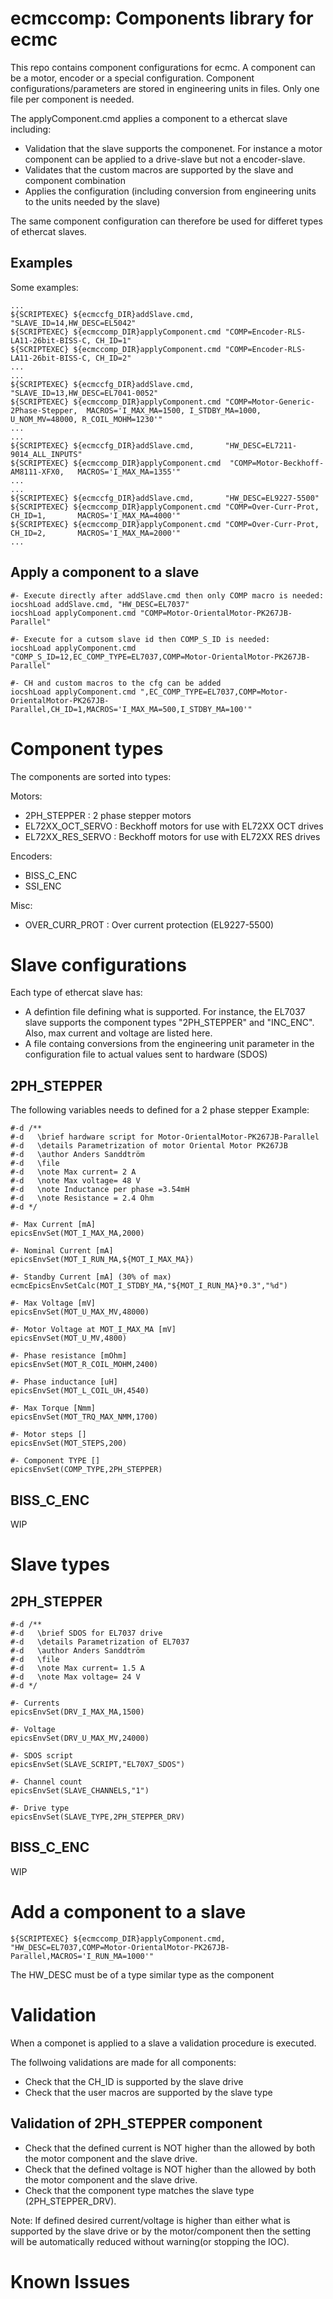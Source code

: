 # ecmccomp: Components library for ecmc

This repo contains component configurations for ecmc. A component can be a motor, encoder or a special configuration.
Component configurations/parameters are stored in engineering units in files. Only one file per component is needed.

The applyComponent.cmd applies a component to a ethercat slave including:
* Validation that the slave supports the componenet. For instance a motor component can be applied to a drive-slave but not a encoder-slave.
* Validates that the custom macros are supported by the slave and component combination
* Applies the configuration (including conversion from engineering units to the units needed by the slave)

The same component configuration can therefore be used for differet types of ethercat slaves.

## Examples
Some examples:
```
...
${SCRIPTEXEC} ${ecmccfg_DIR}addSlave.cmd,       "SLAVE_ID=14,HW_DESC=EL5042"
${SCRIPTEXEC} ${ecmccomp_DIR}applyComponent.cmd "COMP=Encoder-RLS-LA11-26bit-BISS-C, CH_ID=1"
${SCRIPTEXEC} ${ecmccomp_DIR}applyComponent.cmd "COMP=Encoder-RLS-LA11-26bit-BISS-C, CH_ID=2"
...
...
${SCRIPTEXEC} ${ecmccfg_DIR}addSlave.cmd,       "SLAVE_ID=13,HW_DESC=EL7041-0052"
${SCRIPTEXEC} ${ecmccomp_DIR}applyComponent.cmd "COMP=Motor-Generic-2Phase-Stepper,  MACROS='I_MAX_MA=1500, I_STDBY_MA=1000, U_NOM_MV=48000, R_COIL_MOHM=1230'"
...
...
${SCRIPTEXEC} ${ecmccfg_DIR}addSlave.cmd,       "HW_DESC=EL7211-9014_ALL_INPUTS"
${SCRIPTEXEC} ${ecmccomp_DIR}applyComponent.cmd  "COMP=Motor-Beckhoff-AM8111-XFX0,   MACROS='I_MAX_MA=1355'"
...
...
${SCRIPTEXEC} ${ecmccfg_DIR}addSlave.cmd,       "HW_DESC=EL9227-5500"
${SCRIPTEXEC} ${ecmccomp_DIR}applyComponent.cmd "COMP=Over-Curr-Prot, CH_ID=1,       MACROS='I_MAX_MA=4000'"
${SCRIPTEXEC} ${ecmccomp_DIR}applyComponent.cmd "COMP=Over-Curr-Prot, CH_ID=2,       MACROS='I_MAX_MA=2000'"
...
```

## Apply a component to a slave
```
#- Execute directly after addSlave.cmd then only COMP macro is needed:
iocshLoad addSlave.cmd, "HW_DESC=EL7037"
iocshLoad applyComponent.cmd "COMP=Motor-OrientalMotor-PK267JB-Parallel"

#- Execute for a cutsom slave id then COMP_S_ID is needed:
iocshLoad applyComponent.cmd "COMP_S_ID=12,EC_COMP_TYPE=EL7037,COMP=Motor-OrientalMotor-PK267JB-Parallel"

#- CH and custom macros to the cfg can be added
iocshLoad applyComponent.cmd ",EC_COMP_TYPE=EL7037,COMP=Motor-OrientalMotor-PK267JB-Parallel,CH_ID=1,MACROS='I_MAX_MA=500,I_STDBY_MA=100'"
```

# Component types
The components are sorted into types:

Motors:
* 2PH_STEPPER        : 2 phase stepper motors
* EL72XX_OCT_SERVO   : Beckhoff motors for use with EL72XX OCT drives
* EL72XX_RES_SERVO   : Beckhoff motors for use with EL72XX RES drives

Encoders:
* BISS_C_ENC
* SSI_ENC

Misc:
* OVER_CURR_PROT     : Over current protection (EL9227-5500)

# Slave configurations
Each type of ethercat slave has:
* A defintion file defining what is supported. For instance, the EL7037 slave supports the component types "2PH_STEPPER" and "INC_ENC". Also, max current and voltage are listed here.
* A file containg conversions from the engineering unit parameter in the configuration file to actual values sent to hardware (SDOS)

## 2PH_STEPPER

The following variables needs to defined for a 2 phase stepper
Example:
```
#-d /**
#-d   \brief hardware script for Motor-OrientalMotor-PK267JB-Parallel
#-d   \details Parametrization of motor Oriental Motor PK267JB
#-d   \author Anders Sanddtröm
#-d   \file
#-d   \note Max current= 2 A
#-d   \note Max voltage= 48 V
#-d   \note Inductance per phase =3.54mH
#-d   \note Resistance = 2.4 Ohm
#-d */

#- Max Current [mA]
epicsEnvSet(MOT_I_MAX_MA,2000)

#- Nominal Current [mA]
epicsEnvSet(MOT_I_RUN_MA,${MOT_I_MAX_MA})

#- Standby Current [mA] (30% of max)
ecmcEpicsEnvSetCalc(MOT_I_STDBY_MA,"${MOT_I_RUN_MA}*0.3","%d")

#- Max Voltage [mV]
epicsEnvSet(MOT_U_MAX_MV,48000)

#- Motor Voltage at MOT_I_MAX_MA [mV]
epicsEnvSet(MOT_U_MV,4800)

#- Phase resistance [mOhm]
epicsEnvSet(MOT_R_COIL_MOHM,2400)

#- Phase inductance [uH]
epicsEnvSet(MOT_L_COIL_UH,4540)

#- Max Torque [Nmm]
epicsEnvSet(MOT_TRQ_MAX_NMM,1700)

#- Motor steps []
epicsEnvSet(MOT_STEPS,200)

#- Component TYPE []
epicsEnvSet(COMP_TYPE,2PH_STEPPER)

```
## BISS_C_ENC
WIP

# Slave types

## 2PH_STEPPER

```
#-d /**
#-d   \brief SDOS for EL7037 drive
#-d   \details Parametrization of EL7037
#-d   \author Anders Sanddtröm
#-d   \file
#-d   \note Max current= 1.5 A
#-d   \note Max voltage= 24 V
#-d */

#- Currents
epicsEnvSet(DRV_I_MAX_MA,1500)

#- Voltage
epicsEnvSet(DRV_U_MAX_MV,24000)

#- SDOS script
epicsEnvSet(SLAVE_SCRIPT,"EL70X7_SDOS")

#- Channel count
epicsEnvSet(SLAVE_CHANNELS,"1")

#- Drive type
epicsEnvSet(SLAVE_TYPE,2PH_STEPPER_DRV)
```

## BISS_C_ENC
WIP


# Add a component to a slave

```
${SCRIPTEXEC} ${ecmccomp_DIR}applyComponent.cmd, "HW_DESC=EL7037,COMP=Motor-OrientalMotor-PK267JB-Parallel,MACROS='I_RUN_MA=1000'"
```
The HW_DESC must be of a type similar type as the component

# Validation

When a componet is applied to a slave a validation procedure is executed.

The follwoing validations are made for all components:
* Check that the CH_ID is supported by the slave drive
* Check that the user macros are supported by the slave type

##  Validation of 2PH_STEPPER component
* Check that the defined current is NOT higher than the allowed by both the motor component and the slave drive.
* Check that the defined voltage is NOT higher than the allowed by both the motor component and the slave drive.
* Check that the component type matches the slave type (2PH_STEPPER_DRV).

Note: If defined desired current/voltage is higher than either what is supported by the slave drive or by the motor/component then the setting will be automatically reduced without warning(or stopping the IOC).

# Known Issues


